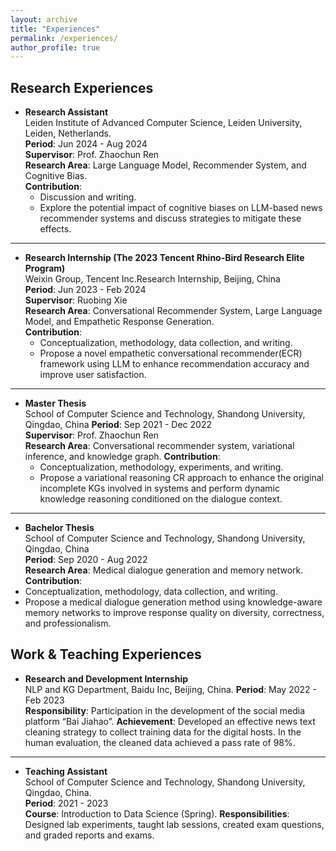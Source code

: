 ```yaml
---
layout: archive
title: "Experiences"
permalink: /experiences/
author_profile: true
---
```


## Research Experiences

- **Research Assistant**  
  Leiden Institute of Advanced Computer Science, Leiden University, Leiden, Netherlands.  
  **Period**: Jun 2024 - Aug 2024   
  **Supervisor**: Prof. Zhaochun Ren  
  **Research Area**:  Large Language Model, Recommender System, and Cognitive Bias.  
  **Contribution**:
  - Discussion and writing.
  - Explore the potential impact of cognitive biases on LLM-based news recommender systems and discuss strategies to mitigate these effects.
    
---
- **Research Internship (The 2023 Tencent Rhino-Bird Research Elite Program)**  
  Weixin Group, Tencent Inc.Research Internship, Beijing, China  
  **Period**: Jun 2023 - Feb 2024  
  **Supervisor**: Ruobing Xie  
  **Research Area**: Conversational Recommender System, Large Language Model, and Empathetic Response Generation.  
  **Contribution**:
  - Conceptualization, methodology, data collection, and writing.
  - Propose a novel empathetic conversational recommender(ECR) framework using LLM to enhance recommendation accuracy and improve user satisfaction.
    
---
- **Master Thesis**  
  School of Computer Science and Technology, Shandong University, Qingdao, China
  **Period**: Sep 2021 - Dec 2022  
  **Supervisor**: Prof. Zhaochun Ren  
  **Research Area**: Conversational recommender system, variational inference, and knowledge graph.
  **Contribution**:
  - Conceptualization, methodology, experiments, and writing.
  - Propose a variational reasoning CR approach to enhance the original incomplete KGs involved in systems and perform dynamic knowledge reasoning conditioned on the dialogue context.
    
---
- **Bachelor Thesis**  
  School of Computer Science and Technology, Shandong University, Qingdao, China  
  **Period**: Sep 2020 - Aug 2022    
  **Research Area**: Medical dialogue generation and memory network.  
  **Contribution**:
 - Conceptualization, methodology, data collection, and writing.
 - Propose a medical dialogue generation method using knowledge-aware memory networks to improve response quality on diversity, correctness, and professionalism.

## Work & Teaching Experiences

- **Research and Development Internship**  
  NLP and KG Department, Baidu Inc, Beijing, China.
  **Period**: May 2022 - Feb 2023  
  **Responsibility**: Participation in the development of the social media platform “Bai Jiahao”.
  **Achievement**: Developed an effective news text cleaning strategy to collect training data for the digital hosts. In the human evaluation, the cleaned data achieved a pass rate of 98%.

---
- **Teaching Assistant**  
  School of Computer Science and Technology, Shandong University, Qingdao, China.  
  **Period**: 2021 - 2023  
  **Course**: Introduction to Data Science (Spring).
  **Responsibilities**: Designed lab experiments, taught lab sessions, created exam questions, and graded reports and exams.

